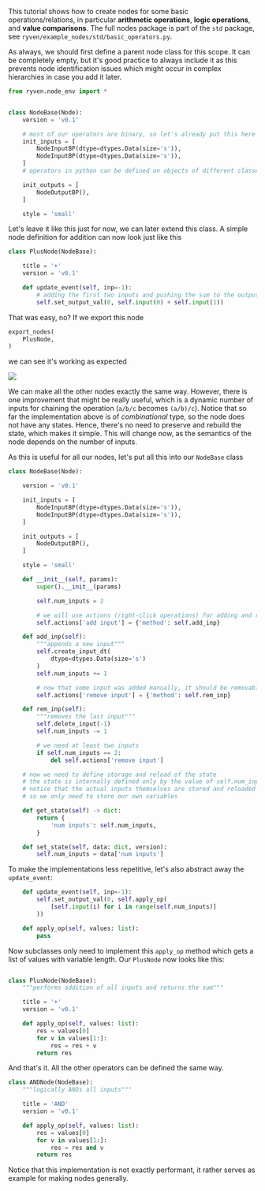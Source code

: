 This tutorial shows how to create nodes for some basic operations/relations, in particular **arithmetic operations**, **logic operations**, and **value comparisons**. The full nodes package is part of the `std` package, see `ryven/example_nodes/std/basic_operators.py`.

As always, we should first define a parent node class for this scope. It can be completely empty, but it's good practice to always include it as this prevents node identification issues which might occur in complex hierarchies in case you add it later.

```python
from ryven.node_env import *


class NodeBase(Node):
    version = 'v0.1'

    # most of our operators are binary, so let's already put this here (we can override that in subclasses for the exceptions)
    init_inputs = [
        NodeInputBP(dtype=dtypes.Data(size='s')),
        NodeInputBP(dtype=dtypes.Data(size='s')),
    ]
    # operators in python can be defined on objects of different classes, so let's just use Data dtype inputs for now. recall that Data inputs will evaluate input expressions (as opposed to just interpreting it as string for example)

    init_outputs = [
        NodeOutputBP(),
    ]

    style = 'small'
```

Let's leave it like this just for now, we can later extend this class. A simple node definition for addition can now look just like this

```python
class PlusNode(NodeBase):

    title = '+'
    version = 'v0.1'

    def update_event(self, inp=-1):
        # adding the first two inputs and pushing the sum to the output
        self.set_output_val(0, self.input(0) + self.input(1))
```

That was easy, no? If we export this node

```python
export_nodes(
    PlusNode,
)
```

we can see it's working as expected

![](img/plus.png)

We can make all the other nodes exactly the same way. However, there is one improvement that might be really useful, which is a dynamic number of inputs for chaining the operation (`a/b/c` becomes `(a/b)/c`). Notice that so far the implementation above is of *combinational* type, so the node does not have any states. Hence, there's no need to preserve and rebuild the state, which makes it simple. This will change now, as the semantics of the node depends on the number of inputs.

As this is useful for all our nodes, let's put all this into our `NodeBase` class

```python
class NodeBase(Node):

    version = 'v0.1'

    init_inputs = [
        NodeInputBP(dtype=dtypes.Data(size='s')),
        NodeInputBP(dtype=dtypes.Data(size='s')),
    ]

    init_outputs = [
        NodeOutputBP(),
    ]

    style = 'small'

    def __init__(self, params):
        super().__init__(params)

        self.num_inputs = 2

        # we will use actions (right-click operations) for adding and removing nodes
        self.actions['add input'] = {'method': self.add_inp}

    def add_inp(self):
        """appends a new input"""
        self.create_input_dt(
            dtype=dtypes.Data(size='s')
        )
        self.num_inputs += 1

        # now that some input was added manually, it should be removable again
        self.actions['remove input'] = {'method': self.rem_inp}

    def rem_inp(self):
        """removes the last input"""
        self.delete_input(-1)
        self.num_inputs -= 1

        # we need at least two inputs
        if self.num_inputs == 2:
            del self.actions['remove input']

    # now we need to define storage and reload of the state
    # the state is internally defined only by the value of self.num_inputs
    # notice that the actual inputs themselves are stored and reloaded automatically by Ryven,
    # so we only need to store our own variables

    def get_state(self) -> dict:
        return {
            'num inputs': self.num_inputs,
        }

    def set_state(self, data: dict, version):
        self.num_inputs = data['num inputs']
```

To make the implementations less repetitive, let's also abstract away the `update_event`:

```python
    def update_event(self, inp=-1):
        self.set_output_val(0, self.apply_op(
            [self.input(i) for i in range(self.num_inputs)]
        ))

    def apply_op(self, values: list):
        pass
```

Now subclasses only need to implement this `apply_op` method which gets a list of values with variable length. Our `PlusNode` now looks like this:

```python

class PlusNode(NodeBase):
    """performs addition of all inputs and returns the sum"""

    title = '+'
    version = 'v0.1'

    def apply_op(self, values: list):
        res = values[0]
        for v in values[1:]:
            res = res + v
        return res
```

And that's it. All the other operators can be defined the same way.

```python
class ANDNode(NodeBase):
    """logically ANDs all inputs"""

    title = 'AND'
    version = 'v0.1'

    def apply_op(self, values: list):
        res = values[0]
        for v in values[1:]:
            res = res and v
        return res
```

Notice that this implementation is not exactly performant, it rather serves as example for making nodes generally.
